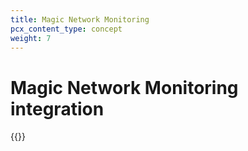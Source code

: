 ```yaml
---
title: Magic Network Monitoring
pcx_content_type: concept
weight: 7
---
```


# Magic Network Monitoring integration

{{<render file="_magic-transit-integration.md" productFolder="magic-network-monitoring">}}
